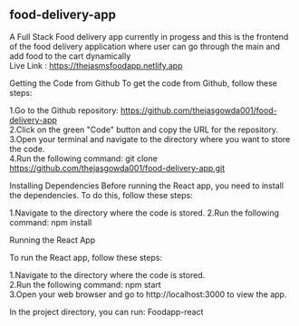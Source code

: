 ## food-delivery-app

A Full Stack Food delivery app currently in progess and this is the frontend of the food delivery application where user can go  through the main and add food to the cart dynamically
<br />
Live Link : https://thejasmsfoodapp.netlify.app

Getting the Code from Github To get the code from Github, follow these steps:

1.Go to the Github repository: https://github.com/thejasgowda001/food-delivery-app
<br />
2.Click on the green "Code" button and copy the URL for the repository. 
<br />
3.Open your terminal and navigate to the directory where you want to store the code. 
<br />
4.Run the following command: git clone https://github.com/thejasgowda001/food-delivery-app.git


Installing Dependencies Before running the React app, you need to install the dependencies. To do this, follow these steps:

1.Navigate to the directory where the code is stored. 2.Run the following command: npm install

Running the React App

To run the React app, follow these steps:

1.Navigate to the directory where the code is stored. 
<br />
2.Run the following command: npm start
<br />
3.Open your web browser and go to http://localhost:3000 to view the app.
<br />

In the project directory, you can run: Foodapp-react
